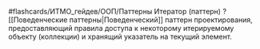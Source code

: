 #flashcards/ИТМО_гейдев/ООП/Паттерны
Итератор (паттерн)
?
[[Поведенческие паттерны|Поведенческий]] паттерн проектирования, предоставляющий правила доступа к некоторому итерируемому объекту (коллекции) и хранящий указатель на текущий элемент.
